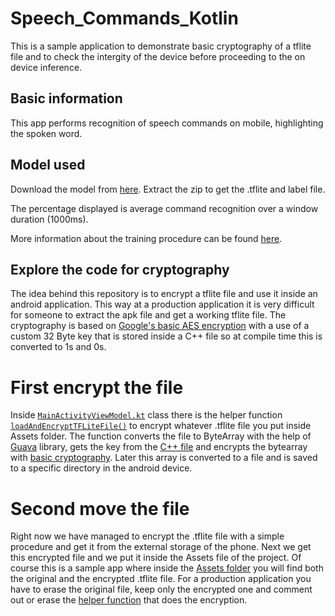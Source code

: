 # Speech_Commands_Kotlin

This is a sample application to demonstrate basic cryptography of a tflite file and to check the intergity of the device before proceeding to the on device inference.

## Basic information

This app performs recognition of speech commands on mobile, highlighting the spoken word.

## Model used
Download the model from [here](https://storage.googleapis.com/download.tensorflow.org/models/tflite/conv_actions_tflite.zip). Extract the zip to get the .tflite and label file.

The percentage displayed is average command recognition over a window duration (1000ms).

More information about the training procedure can be found [here](https://www.tensorflow.org/tutorials/audio/simple_audio).

## Explore the code for cryptography

The idea behind this repository is to encrypt a tflite file and use it inside an android application. This way at a production application it is very difficult for someone to extract the apk file and get a working tflite file. The cryptography is based on [Google's basic AES encryption](https://developer.android.com/guide/topics/security/cryptography#encrypt-message) with a use of a custom 32 Byte key that is stored inside a C++ file so at compile time this is converted to 1s and 0s.

# First encrypt the file

Inside [`MainActivityViewModel.kt`](https://github.com/farmaker47/Speech_Commands_Kotlin/blob/master/app/src/main/java/com/george/speech/MainActivityViewModel.kt) class there is the helper function [`loadAndEncryptTFLiteFile()`](https://github.com/farmaker47/Speech_Commands_Kotlin/blob/master/app/src/main/java/com/george/speech/MainActivityViewModel.kt#L88) to encrypt whatever .tflite file you put inside Assets folder. The function converts the file to ByteArray with the help of [Guava](https://github.com/google/guava) library, gets the key from the [C++ file](https://github.com/farmaker47/Speech_Commands_Kotlin/blob/master/app/src/main/cpp/native-lib.cpp#L9) and encrypts the bytearray with [basic cryptography](https://developer.android.com/guide/topics/security/cryptography#encrypt-message). Later this array is converted to a file and is saved to a specific directory in the android device.

# Second move the file

Right now we have managed to encrypt the .tflite file with a simple procedure and get it from the external storage of the phone. Next we get this encrypted file and we put it inside the Assets file of the project. Of course this is a sample app where inside the [Assets folder](https://github.com/farmaker47/Speech_Commands_Kotlin/tree/master/app/src/main/assets) you will find both the original and the encrypted .tflite file. For a production application you have to erase the original file, keep only the encrypted one and comment out or erase the [helper function](https://github.com/farmaker47/Speech_Commands_Kotlin/blob/master/app/src/main/java/com/george/speech/MainActivityViewModel.kt#L88) that does the encryption.

# 
